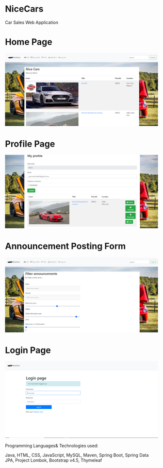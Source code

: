 # NiceCars
Car Sales Web Application

# Home Page
![Capture](Capture.PNG)

# Profile Page
![Capture2](Capture2.PNG)

# Announcement Posting Form
![Capture3](Capture3.PNG)

# Login Page
![Capture4](Capture4.PNG)

Programming Languages& Technologies used:

Java,
HTML, CSS, JavaScript,
MySQL,
Maven,
Spring Boot,
Spring Data JPA,
Project Lombok,
Bootstrap v4.5,
Thymeleaf

